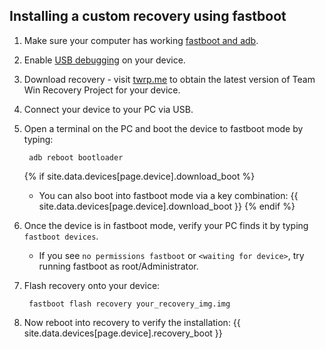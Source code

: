 ## Installing a custom recovery using fastboot

1. Make sure your computer has working [fastboot and adb](adb_fastboot_guide.html).
2. Enable [USB debugging](adb_fastboot_guide.html#setting-up-adb) on your device.
3. Download recovery - visit [twrp.me](https://twrp.me/Devices/) to obtain the latest version of Team Win Recovery Project for your device.
4. Connect your device to your PC via USB.
5. Open a terminal on the PC and boot the device to fastboot mode by typing:

        adb reboot bootloader

    {% if site.data.devices[page.device].download_boot %}
    * You can also boot into fastboot mode via a key combination: {{ site.data.devices[page.device].download_boot }}
    {% endif %}
6. Once the device is in fastboot mode, verify your PC finds it by typing `fastboot devices`.
    * If you see `no permissions fastboot` or `<waiting for device>`, try running fastboot as root/Administrator.
7. Flash recovery onto your device:

        fastboot flash recovery your_recovery_img.img

8. Now reboot into recovery to verify the installation: {{ site.data.devices[page.device].recovery_boot }}
